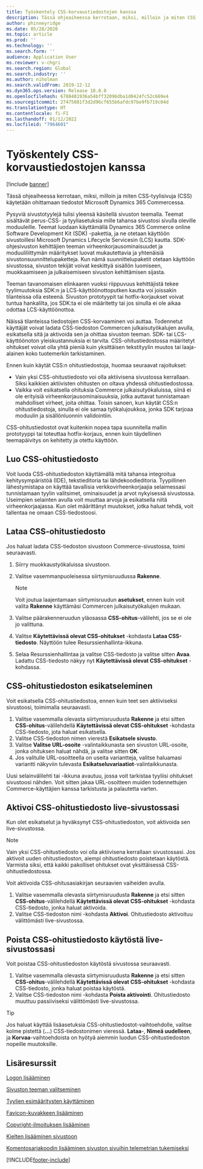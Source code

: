```yaml
---
title: Työskentely CSS-korvaustiedostojen kanssa
description: Tässä ohjeaiheessa kerrotaan, miksi, milloin ja miten CSS-tyylisivuja (CSS) käytetään ohittamaan tiedostot Microsoft Dynamics 365 Commercessa.
author: phinneyridge
ms.date: 05/28/2020
ms.topic: article
ms.prod: ''
ms.technology: ''
ms.search.form: ''
audience: Application User
ms.reviewer: v-chgri
ms.search.region: Global
ms.search.industry: ''
ms.author: niholman
ms.search.validFrom: 2019-12-12
ms.dyn365.ops.version: Release 10.0.8
ms.openlocfilehash: 6788481936a54bff32096dba1d0424fc52c669e4
ms.sourcegitcommit: 27475081f3d2d96cf655b6afdc97be9fb719c04d
ms.translationtype: HT
ms.contentlocale: fi-FI
ms.lasthandoff: 01/12/2022
ms.locfileid: "7964601"
---
```

# <a name="work-with-css-override-files"></a>Työskentely CSS-korvaustiedostojen kanssa

[!include [banner](includes/banner.md)]

Tässä ohjeaiheessa kerrotaan, miksi, milloin ja miten CSS-tyylisivuja (CSS) käytetään ohittamaan tiedostot Microsoft Dynamics 365 Commercessa.

Pysyviä sivustotyylejä tulisi yleensä käsitellä sivuston teemalla. Teemat sisältävät perus-CSS- ja tyyliasetuksia mille tahansa sivustosi sivulla oleville moduuleille. Teemat luodaan käyttämällä Dynamics 365 Commerce online Software Development Kit (SDK) -pakettia, ja ne otetaan käyttöön sivustoillesi Microsoft Dynamics Lifecycle Servicesin (LCS) kautta. SDK-ohjesivuston kehittäjien teeman virheenkorjausominaisuudet ja moduuliliittymän määritykset luovat mukautettavia ja yhtenäisiä sivustonsuunnittelupaketteja. Kun nämä suunnittelupaketit otetaan käyttöön sivustossa, sivuston tekijät voivat keskittyä sisällön luomiseen, muokkaamiseen ja julkaisemiseen sivuston kehittämisen sijasta.

Teeman tavanomaisen elinkaaren vuoksi riippuvuus kehittäjistä tekee tyylimuutoksia SDK:n ja LCS-käyttöönottoputken kautta voi joissakin tilanteissa olla esteenä. Sivuston prototyypit tai hotfix-korjaukset voivat tuntua hankalilta, jos SDK:ta ei ole määritetty tai jos sinulla ei ole aikaa odottaa LCS-käyttöönottoa.

Näissä tilanteissa tiedostojen CSS-korvaaminen voi auttaa. Todennetut käyttäjät voivat ladata CSS-tiedoston Commercen julkaisutyökalujen avulla, esikatsella sitä ja aktivoida sen ja ohittaa sivuston teeman. SDK- tai LCS-käyttöönoton yleiskustannuksia ei tarvita. CSS-ohitustiedostossa määritetyt ohitukset voivat olla yhtä pieniä kuin yksittäisen tekstityylin muutos tai laaja-alainen koko tuotemerkin tarkistaminen.

Ennen kuin käytät CSS:n ohitustiedostoja, huomaa seuraavat rajoitukset:

- Vain yksi CSS-ohitustiedosto voi olla aktiivisena sivustossa kerrallaan. Siksi kaikkien aktiivisten ohitusten on oltava yhdessä ohitustiedostossa.
- Vaikka voit esikatsella ohituksia Commerce julkaisutyökaluissa, siinä ei ole erityisiä virheenkorjausominaisuuksia, jotka auttavat tunnistamaan mahdolliset virheet, joita ohittaa. Toisin sanoen, kun käytät CSS:n ohitustiedostoja, sinulla ei ole samaa työkalujoukkoa, jonka SDK tarjoaa moduulin ja sisällönluonnin validointiin.

CSS-ohitustiedostot ovat kuitenkin nopea tapa suunnitella mallin prototyyppi tai toteuttaa hotfix-korjaus, ennen kuin täydellinen teemapäivitys on kehitetty ja otettu käyttöön.

## <a name="create-a-css-override-file"></a>Luo CSS-ohitustiedosto

Voit luoda CSS-ohitustiedoston käyttämällä mitä tahansa integroitua kehitysympäristöä (IDE), tekstieditoria tai lähdekoodieditoria. Tyypillinen lähestymistapa on käyttää tavallisia verkkovirheenkorjaajia selaimessasi tunnistamaan tyylin valitsimet, ominaisuudet ja arvot nykyisessä sivustossa. Useimpien selainten avulla voit muuttaa arvoja ja esikatsella niitä virheenkorjaajassa. Kun olet määrittänyt muutokset, jotka haluat tehdä, voit tallentaa ne omaan CSS-tiedostoosi.

## <a name="upload-a-css-override-file"></a>Lataa CSS-ohitustiedosto

Jos haluat ladata CSS-tiedoston sivustoon Commerce-sivustossa, toimi seuraavasti.

1. Siirry muokkaustyökaluissa sivustoon.
1. Valitse vasemmanpuoleisessa siirtymisruudussa **Rakenne**.

    > [!NOTE]
    > Voit joutua laajentamaan siirtymisruudun **asetukset**, ennen kuin voit valita **Rakenne** käyttämäsi Commercen julkaisutyökalujen mukaan.

1. Valitse päärakenneruudun yläosassa **CSS-ohitus**-välilehti, jos se ei ole jo valittuna.
1. Valitse **Käytettävissä olevat CSS-ohitukset** -kohdasta **Lataa CSS-tiedosto**. Näyttöön tulee Resurssienhallinta-ikkuna.
1. Selaa Resurssienhallintaa ja valitse CSS-tiedosto ja valitse sitten **Avaa**. Ladattu CSS-tiedosto näkyy nyt **Käytettävissä olevat CSS-ohitukset** -kohdassa.

## <a name="preview-a-css-override-file"></a>CSS-ohitustiedoston esikatseleminen

Voit esikatsella CSS-ohitustiedostoa, ennen kuin teet sen aktiiviseksi sivustoosi, toimimalla seuraavasti.

1. Valitse vasemmalla olevasta siirtymisruudusta **Rakenne** ja etsi sitten **CSS-ohitus**-välilehdellä **Käytettävissä olevat CSS-ohitukset** -kohdasta CSS-tiedosto, jota haluat esikatsella.
1. Valitse CSS-tiedoston nimen vierestä **Esikatsele sivusto**.
1. Valitse **Valitse URL-osoite** -valintaikkunasta sen sivuston URL-osoite, jonka ohituksen haluat nähdä, ja valitse sitten **OK**.
1. Jos valitulle URL-osoitteella on useita variantteja, valitse haluamasi variantti näkyviin tulevasta **Esikatseluvariaatiot**-valintaikkunasta.

Uusi selainvälilehti tai -ikkuna avautuu, jossa voit tarkistaa tyyliisi ohitukset sivustoosi nähden. Voit sitten jakaa URL-osoitteen muiden todennettujen Commerce-käyttäjien kanssa tarkistusta ja palautetta varten.

## <a name="activate-a-css-override-file-on-your-live-site"></a>Aktivoi CSS-ohitustiedosto live-sivustossasi

Kun olet esikatselut ja hyväksynyt CSS-ohitustiedoston, voit aktivoida sen live-sivustossa.

> [!NOTE]
> Vain yksi CSS-ohitustiedosto voi olla aktiivisena kerrallaan sivustossasi. Jos aktivoit uuden ohitustiedoston, aiempi ohitustiedosto poistetaan käytöstä. Varmista siksi, että kaikki pakolliset ohitukset ovat yksittäisessä CSS-ohitustiedostossa.

Voit aktivoida CSS-ohitusasiakirjan seuraavien vaiheiden avulla.

1. Valitse vasemmalla olevasta siirtymisruudusta **Rakenne** ja etsi sitten **CSS-ohitus**-välilehdellä **Käytettävissä olevat CSS-ohitukset** -kohdasta CSS-tiedosto, jonka haluat aktivoida.
1. Valitse CSS-tiedoston nimi -kohdasta **Aktivoi**. Ohitustiedosto aktivoituu välittömästi live-sivustossa.

## <a name="deactivate-a-css-override-file-on-your-live-site"></a>Poista CSS-ohitustiedosto käytöstä live-sivustossasi

Voit poistaa CSS-ohitustiedoston käytöstä sivustossa seuraavasti.

1. Valitse vasemmalla olevasta siirtymisruudusta **Rakenne** ja etsi sitten **CSS-ohitus**-välilehdellä **Käytettävissä olevat CSS-ohitukset** -kohdasta CSS-tiedosto, jonka haluat poistaa käytöstä.
1. Valitse CSS-tiedoston nimi -kohdasta **Poista aktivointi**. Ohitustiedosto muuttuu passiiviseksi välittömästi live-sivustossa.

> [!TIP]
> Jos haluat käyttää lisäasetuksia CSS-ohitustiedostot-vaihtoehdolle, valitse kolme pistettä (**...**) CSS-tiedostonimen vieressä. **Lataa**-, **Nimeä uudelleen**, ja **Korvaa**-vaihtoehdoista on hyötyä aiemmin luodun CSS-ohitustiedoston nopeille muutoksille.

## <a name="additional-resources"></a>Lisäresurssit

[Logon lisääminen](add-logo.md)

[Sivuston teeman valitseminen](select-site-theme.md)

[Tyylien esimääritysten käyttäminen](style-presets.md)

[Favicon-kuvakkeen lisääminen](add-favicon.md)

[Copyright-ilmoituksen lisääminen](add-copyright-notice.md)

[Kielten lisääminen sivustoon](add-languages-to-site.md)

[Komentosarjakoodin lisääminen sivuston sivuihin telemetrian tukemiseksi](add-telemetry.md)


[!INCLUDE[footer-include](../includes/footer-banner.md)]
